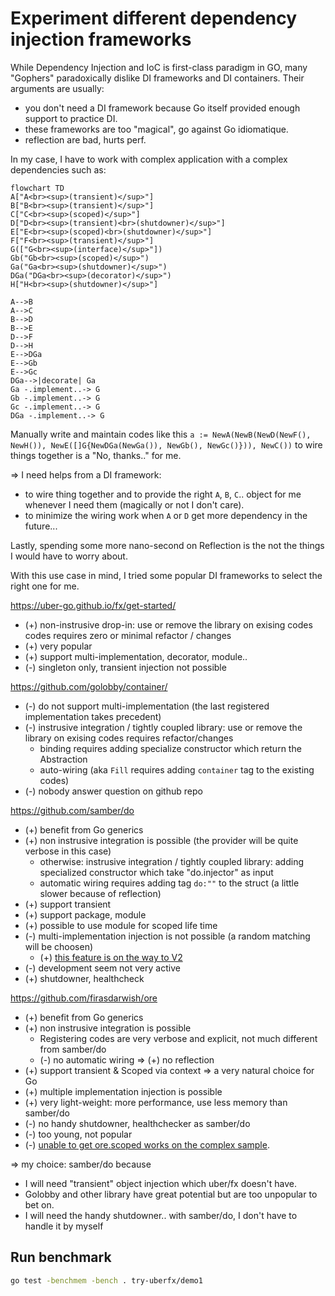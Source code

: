 # Experiment different dependency injection frameworks

While Dependency Injection and IoC is first-class paradigm in GO, many "Gophers" paradoxically dislike DI frameworks and DI containers. Their arguments are usually:

* you don't need a DI framework because Go itself provided enough support to practice DI.
* these frameworks are too "magical", go against Go idiomatique.
* reflection are bad, hurts perf.

In my case, I have to work with complex application with a complex dependencies such as:

```mermaid
flowchart TD
A["A<br><sup>(transient)</sup>"]
B["B<br><sup>(transient)</sup>"]
C["C<br><sup>(scoped)</sup>"]
D["D<br><sup>(transient)<br>(shutdowner)</sup>"]
E["E<br><sup>(scoped)<br>(shutdowner)</sup>"]
F["F<br><sup>(transient)</sup>"]
G(["G<br><sup>(interface)</sup>"])
Gb("Gb<br><sup>(scoped)</sup>")
Ga("Ga<br><sup>(shutdowner)</sup>")
DGa("DGa<br><sup>(decorator)</sup>")
H["H<br><sup>(shutdowner)</sup>"]

A-->B
A-->C
B-->D
B-->E
D-->F
D-->H
E-->DGa
E-->Gb
E-->Gc
DGa-->|decorate| Ga
Ga -.implement..-> G
Gb -.implement..-> G
Gc -.implement..-> G
DGa -.implement..-> G
```

Manually write and maintain codes like this `a := NewA(NewB(NewD(NewF(), NewH()), NewE([]G{NewDGa(NewGa()), NewGb(), NewGc()})), NewC())` to wire things together is a "No, thanks.." for me.

=> I need helps from a DI framework:

* to wire thing together and to provide the right `A`, `B`, `C`.. object for me whenever I need them (magically or not I don't care).
* to minimize the wiring work when `A` or `D` get more dependency in the future...

Lastly, spending some more nano-second on Reflection is the not the things I would have to worry about.

With this use case in mind, I tried some popular DI frameworks to select the right one for me.

<https://uber-go.github.io/fx/get-started/>

* (+) non-instrusive drop-in: use or remove the library on exising codes codes requires zero or minimal refactor / changes
* (+) very popular
* (+) support multi-implementation, decorator, module..
* (-) singleton only, transient injection not possible

<https://github.com/golobby/container/>

* (-) do not support multi-implementation (the last registered implementation takes precedent)
* (-) instrusive integration / tightly coupled library: use or remove the library on exising codes requires refactor/changes
  * binding requires adding specialize constructor which return the Abstraction
  * auto-wiring (aka `Fill` requires adding `container` tag to the existing codes)
* (-) nobody answer question on github repo

<https://github.com/samber/do>

* (+) benefit from Go generics
* (+) non instrusive integration is possible (the provider will be quite verbose in this case)
  * otherwise: instrusive integration / tightly coupled library: adding specialized constructor which take "do.injector" as input
  * automatic wiring requires adding tag `do:""` to the struct (a little slower because of reflection)
* (+) support transient
* (+) support package, module
* (+) possible to use module for scoped life time
* (-) multi-implementation injection is not possible (a random matching will be choosen)
  * (+) [this feature is on the way to V2](https://github.com/samber/do/pull/45)
* (-) development seem not very active
* (+) shutdowner, healthcheck

<https://github.com/firasdarwish/ore>

* (+) benefit from Go generics
* (+) non instrusive integration is possible
  * Registering codes are very verbose and explicit, not much different from samber/do
  * (-) no automatic wiring => (+) no reflection
* (+) support transient & Scoped via context => a very natural choice for Go
* (+) multiple implementation injection is possible
* (+) very light-weight: more performance, use less memory than samber/do
* (-) no handy shutdowner, healthchecker as samber/do
* (-) too young, not popular
* (-) [unable to get ore.scoped works on the complex sample](https://github.com/firasdarwish/ore/issues/2).

=> my choice: samber/do because

* I will need "transient" object injection which uber/fx doesn't have.
* Golobby and other library have great potential but are too unpopular to bet on.
* I will need the handy shutdowner.. with samber/do, I don't have to handle it by myself

## Run benchmark

```sh
go test -benchmem -bench . try-uberfx/demo1
```
